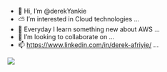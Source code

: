 - 👋 Hi, I’m @derekYankie
- ⛅️ I’m interested in Cloud technologies ...
- 🌱 Everyday I learn something new about AWS ...
- 💞️ I’m looking to collaborate on ...
- 📫 https://www.linkedin.com/in/derek-afriyie/ ...

<a href="https://github.com/antonkomarev/github-profile-views-counter">
    <img src="https://komarev.com/ghpvc/?username=derekYankie&style=for-the-badge">
</a>

[GitHub Profile Views Counter]: https://github.com/derekYankie/github-profile-views-counter

<!---
derekYankie/derekYankie is a ✨ special ✨ repository because its `README.md` (this file) appears on your GitHub profile.
You can click the Preview link to take a look at your changes.
--->
